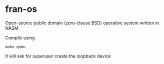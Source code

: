 # fran-os

Open-source public domain (zero-clause BSD) operative system written in NASM

Compile using 

    make qemu

It will ask for superuser create the loopback device